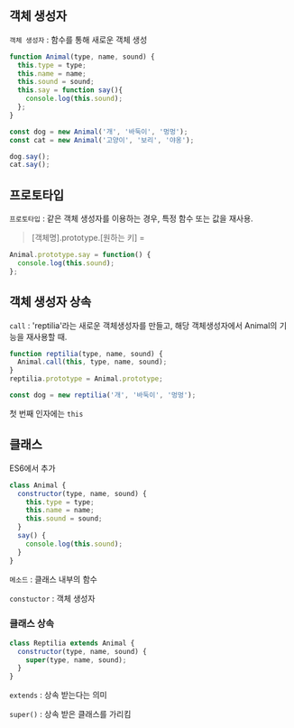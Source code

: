 ## 객체 생성자

`객체 생성자` : 함수를 통해 새로운 객체 생성

```javascript
function Animal(type, name, sound) {
  this.type = type;
  this.name = name;
  this.sound = sound;
  this.say = function say(){
    console.log(this.sound);
  };
}

const dog = new Animal('개', '바둑이', '멍멍');
const cat = new Animal('고양이', '보리', '야옹');

dog.say();
cat.say();
```


## 프로토타입

`프로토타입` : 같은 객체 생성자를 이용하는 경우, 특정 함수 또는 값을 재사용.

> [객체명].prototype.[원하는 키] =

```javascript
Animal.prototype.say = function() {
  console.log(this.sound);
};
```


## 객체 생성자 상속

`call` : 'reptilia'라는 새로운 객체생성자를 만들고, 해당 객체생성자에서 Animal의 기능을 재사용할 때.

```javascript
function reptilia(type, name, sound) {
  Animal.call(this, type, name, sound);
}
reptilia.prototype = Animal.prototype;

const dog = new reptilia('개', '바둑이', '멍멍');
```
첫 번째 인자에는 `this`


## 클래스
ES6에서 추가

```javascript
class Animal {
  constructor(type, name, sound) {
    this.type = type;
    this.name = name;
    this.sound = sound;
  }
  say() {
    console.log(this.sound);
  }
}
```
`메소드` : 클래스 내부의 함수

`constuctor` : 객체 생성자

### 클래스 상속

```javascript
class Reptilia extends Animal {
  constructor(type, name, sound) {
    super(type, name, sound);
  }
}
```

`extends` : 상속 받는다는 의미

`super()` : 상속 받은 클래스를 가리킴





















